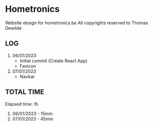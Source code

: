 # Hometronics
Website design for hometronics.be
All copyrights reserved to Thomas Dewilde

## LOG

1. 06/01/2023
    - Initial commit (Create React App)
    - Favicon
2. 07/01/2023
    - Navbar

## TOTAL TIME

Elapsed time: 1h

1. 06/01/2023 - 15min
2. 07/01/2023 - 45min
